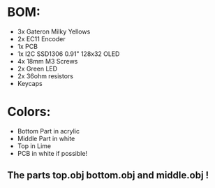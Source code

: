 # BOM:
- 3x Gateron Milky Yellows
- 2x EC11 Encoder
- 1x PCB
- 1x I2C SSD1306 0.91" 128x32 OLED
- 4x 18mm M3 Screws
- 2x Green LED
- 2x 36ohm resistors
- Keycaps

# Colors:
- Bottom Part in acrylic
- Middle Part in white
- Top  in Lime
- PCB in white if possible!
## The parts top.obj bottom.obj and middle.obj !
